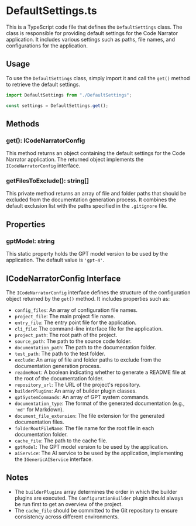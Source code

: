 # DefaultSettings.ts

This is a TypeScript code file that defines the `DefaultSettings` class. The class is responsible for providing default settings for the Code Narrator application. It includes various settings such as paths, file names, and configurations for the application.

## Usage

To use the `DefaultSettings` class, simply import it and call the `get()` method to retrieve the default settings.

```typescript
import DefaultSettings from "./DefaultSettings";

const settings = DefaultSettings.get();
```

## Methods

### get(): ICodeNarratorConfig

This method returns an object containing the default settings for the Code Narrator application. The returned object implements the `ICodeNarratorConfig` interface.

### getFilesToExclude(): string[]

This private method returns an array of file and folder paths that should be excluded from the documentation generation process. It combines the default exclusion list with the paths specified in the `.gitignore` file.

## Properties

### gptModel: string

This static property holds the GPT model version to be used by the application. The default value is `'gpt-4'`.

## ICodeNarratorConfig Interface

The `ICodeNarratorConfig` interface defines the structure of the configuration object returned by the `get()` method. It includes properties such as:

- `config_files`: An array of configuration file names.
- `project_file`: The main project file name.
- `entry_file`: The entry point file for the application.
- `cli_file`: The command-line interface file for the application.
- `project_path`: The root path of the project.
- `source_path`: The path to the source code folder.
- `documentation_path`: The path to the documentation folder.
- `test_path`: The path to the test folder.
- `exclude`: An array of file and folder paths to exclude from the documentation generation process.
- `readmeRoot`: A boolean indicating whether to generate a README file at the root of the documentation folder.
- `repository_url`: The URL of the project's repository.
- `builderPlugins`: An array of builder plugin classes.
- `gptSystemCommands`: An array of GPT system commands.
- `documentation_type`: The format of the generated documentation (e.g., `'md'` for Markdown).
- `document_file_extension`: The file extension for the generated documentation files.
- `folderRootFileName`: The file name for the root file in each documentation folder.
- `cache_file`: The path to the cache file.
- `gptModel`: The GPT model version to be used by the application.
- `aiService`: The AI service to be used by the application, implementing the `IGenericAIService` interface.

## Notes

- The `builderPlugins` array determines the order in which the builder plugins are executed. The `ConfigurationBuilder` plugin should always be run first to get an overview of the project.
- The `cache_file` should be committed to the Git repository to ensure consistency across different environments.